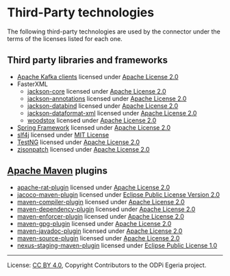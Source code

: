 <!-- SPDX-License-Identifier: CC-BY-4.0 -->
<!-- Copyright Contributors to the ODPi Egeria project. -->

# Third-Party technologies

The following third-party technologies are used by the connector under the terms of the licenses listed
for each one.

## Third party libraries and frameworks

- [Apache Kafka clients](https://github.com/apache/kafka) licensed under [Apache License 2.0](https://github.com/apache/kafka/blob/trunk/LICENSE) 
- FasterXML
    - [jackson-core](https://github.com/FasterXML/jackson-core) licensed under [Apache License 2.0](https://github.com/FasterXML/jackson-core/blob/master/LICENSE)
    - [jackson-annotations](https://github.com/FasterXML/jackson-annotations) licensed under [Apache License 2.0](https://github.com/FasterXML/jackson-annotations/blob/master/LICENSE)
    - [jackson-databind](https://github.com/FasterXML/jackson-databind) licensed under [Apache License 2.0](https://github.com/FasterXML/jackson-databind/blob/master/LICENSE)
    - [jackson-dataformat-xml](https://github.com/FasterXML/jackson-dataformat-xml) licensed under [Apache License 2.0](https://github.com/FasterXML/jackson-dataformat-xml/blob/master/LICENSE)
    - [woodstox](https://github.com/FasterXML/woodstox) licensed under [Apache License 2.0](https://github.com/FasterXML/woodstox/blob/master/LICENSE)
- [Spring Framework](https://github.com/spring-projects/spring-framework) licensed under [Apache License 2.0](https://github.com/spring-projects/spring-framework/blob/master/LICENSE.txt)
- [slf4j](https://github.com/qos-ch/slf4j) licensed under [MIT License](https://github.com/qos-ch/slf4j/blob/master/LICENSE.txt)
- [TestNG](https://github.com/cbeust/testng) licensed under [Apache License 2.0](https://github.com/cbeust/testng/blob/master/LICENSE.txt)
- [zjsonpatch](https://github.com/flipkart-incubator/zjsonpatch) licensed under [Apache License 2.0](https://github.com/flipkart-incubator/zjsonpatch/blob/master/LICENSE)

## [Apache Maven](https://github.com/apache/maven) plugins

- [apache-rat-plugin](https://github.com/apache/creadur-rat) licensed under [Apache License 2.0](https://github.com/apache/creadur-rat/blob/master/LICENSE)
- [jacoco-maven-plugin](https://github.com/jacoco/jacoco) licensed under [Eclipse Public License Version 2.0](https://github.com/jacoco/jacoco/blob/master/LICENSE.md)
- [maven-compiler-plugin](https://github.com/apache/maven-compiler-plugin/) licensed under [Apache License 2.0](https://www.apache.org/licenses/LICENSE-2.0)
- [maven-dependency-plugin](https://github.com/apache/maven-dependency-plugin) licensed under [Apache License 2.0](https://www.apache.org/licenses/LICENSE-2.0)
- [maven-enforcer-plugin](https://github.com/apache/maven-enforcer) licensed under [Apache License 2.0](https://github.com/apache/maven-enforcer/blob/master/LICENSE)
- [maven-gpg-plugin](https://github.com/apache/maven-gpg-plugin) licensed under [Apache License 2.0](https://www.apache.org/licenses/LICENSE-2.0)
- [maven-javadoc-plugin](https://github.com/apache/maven-javadoc-plugin) licensed under [Apache License 2.0](https://www.apache.org/licenses/LICENSE-2.0)
- [maven-source-plugin](https://github.com/apache/maven-source-plugin) licensed under [Apache License 2.0](https://www.apache.org/licenses/LICENSE-2.0)
- [nexus-staging-maven-plugin](https://github.com/sonatype/nexus-maven-plugins/tree/master/staging/maven-plugin) licensed under [Eclipse Public License 1.0](https://mvnrepository.com/artifact/org.sonatype.plugins/nexus-staging-maven-plugin)

----
License: [CC BY 4.0](https://creativecommons.org/licenses/by/4.0/),
Copyright Contributors to the ODPi Egeria project.
